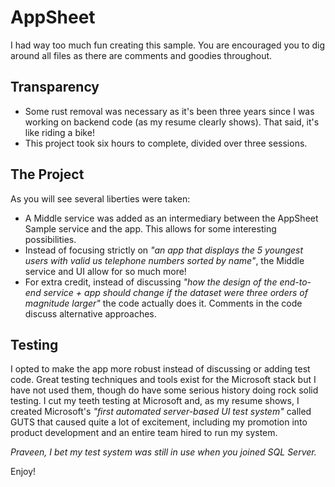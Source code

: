 # AppSheet

I had way too much fun creating this sample. You are encouraged you to dig around all files as there are comments and goodies throughout.

## Transparency
- Some rust removal was necessary as it's been three years since I was working on backend code (as my resume clearly shows). That said, it's like riding a bike!
- This project took six hours to complete, divided over three sessions.

## The Project
As you will see several liberties were taken:

- A Middle service was added as an intermediary between the AppSheet Sample service and the app. This allows for some interesting possibilities.
- Instead of focusing strictly on *"an app that displays the 5 youngest users with valid us telephone numbers sorted by name"*, the Middle service and UI allow for so much more!
- For extra credit, instead of discussing *"how the design of the end-to-end service + app should change if the dataset were three orders of magnitude larger"* the code actually does it. Comments in the code discuss alternative approaches.

## Testing
I opted to make the app more robust instead of discussing or adding test code. Great testing techniques and tools exist for the Microsoft stack but I have not used them, though do have some serious history doing rock solid testing. I cut my teeth testing at Microsoft and, as my resume shows, I created Microsoft's *"first automated server-based UI test system"* called GUTS that caused quite a lot of excitement, including my promotion into product development and an entire team hired to run my system.

*Praveen, I bet my test system was still in use when you joined SQL Server.*

Enjoy!

